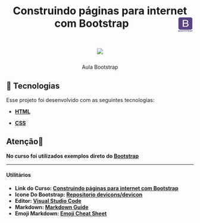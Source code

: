 
<h1 align="center">Construindo páginas para internet com Bootstrap<img alt="JS" align="right" height="40" width="45" src="https://github.com/devicons/devicon/blob/master/icons/bootstrap/bootstrap-plain-wordmark.svg"></h1>


<h1 align="center">
  <img src="./img/aula-bootstrap.gif">
</h1>

<p class="lead" align="center">Aula Bootstrap</p>

 ## 🚀 Tecnologias

Esse projeto foi desenvolvido com as seguintes tecnologias:

- **[HTML](https://www.w3schools.com/html/)**

- **[CSS](https://www.w3schools.com/css/)**


## Atenção🔴

**No curso foi utilizados exemplos direto do [Bootstrap](https://getbootstrap.com/docs/4.5/getting-started/introduction/)**


<hr/>

#### **Utilitários**

- **Link do Curso: [Construindo páginas para internet com Bootstrap](https://digitalinnovation.one/cursos/construindo-paginas-para-internet-com-bootstrap)**
- **Icone Do Bootstrap: [Repositorio devicons/devicon](https://github.com/devicons/devicon/tree/master/icons)**
- **Editor: [Visual Studio Code](https://code.visualstudio.com/)**
- **Markdown: [Markdown Guide](https://www.markdownguide.org/basic-syntax/)**
- **Emoji Markdown: [Emoji Cheat Sheet](https://github.com/ikatyang/emoji-cheat-sheet)**
